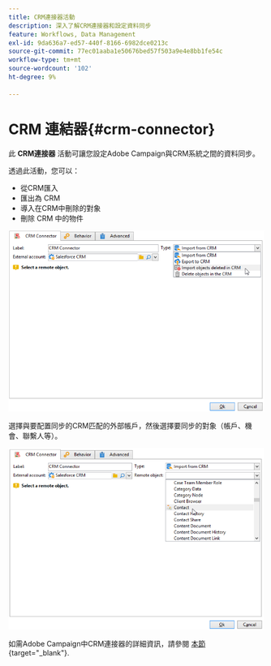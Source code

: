 ```yaml
---
title: CRM連接器活動
description: 深入了解CRM連接器和設定資料同步
feature: Workflows, Data Management
exl-id: 9da636a7-ed57-440f-8166-6982dce0213c
source-git-commit: 77ec01aaba1e50676bed57f503a9e4e8bb1fe54c
workflow-type: tm+mt
source-wordcount: '102'
ht-degree: 9%

---
```


# CRM 連結器{#crm-connector}

此 **CRM連接器** 活動可讓您設定Adobe Campaign與CRM系統之間的資料同步。

透過此活動，您可以：

* 從CRM匯入
* 匯出為 CRM
* 導入在CRM中刪除的對象
* 刪除 CRM 中的物件

![](assets/crm_task_select_op.png)

選擇與要配置同步的CRM匹配的外部帳戶，然後選擇要同步的對象（帳戶、機會、聯繫人等）。

![](assets/crm_task_select_obj.png)

如需Adobe Campaign中CRM連接器的詳細資訊，請參閱 [本節](https://experienceleague.adobe.com/docs/campaign/campaign-v8/connect/ac-crm/crm.html){target="_blank"}.

